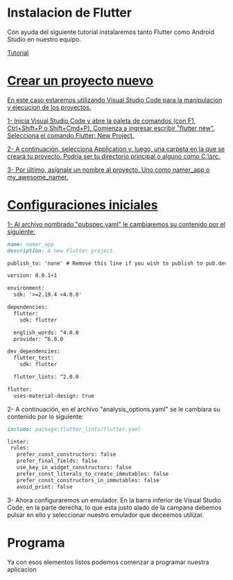 # Instalacion de  Flutter
Con ayuda del siguiente tutorial instalaremos tanto Flutter como Android Studio en nuestro equipo.

<a href="https://www.youtube.com/watch?v=BTubOBvfEUE">Tutorial 

# Crear un proyecto nuevo
En este caso estaremos utilizando Visual Studio Code para la manipulacion y ejecucion de los proyectos.

 1- Inicia Visual Studio Code y abre la paleta de comandos (con F1, Ctrl+Shift+P o Shift+Cmd+P). Comienza a ingresar escribir "flutter new". Selecciona el comando Flutter: New Project.
 
 2- A continuación, selecciona Application y, luego, una carpeta en la que se creará tu proyecto. Podría ser tu directorio principal o alguno como C:\src\.
 
 3- Por último, asígnale un nombre al proyecto. Uno como namer_app o my_awesome_namer.

# Configuraciones iniciales

 1- Al archivo nombrado "pubspec.yaml" le cambiaremos su contenido por el siguiente:
 ```markdown
 name: namer_app
 description: A new Flutter project.

 publish_to: 'none' # Remove this line if you wish to publish to pub.dev

 version: 0.0.1+1

 environment:
   sdk: '>=2.19.4 <4.0.0'

 dependencies:
   flutter:
     sdk: flutter

   english_words: ^4.0.0
   provider: ^6.0.0

 dev_dependencies:
   flutter_test:
     sdk: flutter

   flutter_lints: ^2.0.0

 flutter:
   uses-material-design: true
```
 2- A continuación, en el archivo "analysis_options.yaml" se le cambiara su contenido por lo siguiente:
 ```markdown
include: package:flutter_lints/flutter.yaml

linter:
  rules:
    prefer_const_constructors: false
    prefer_final_fields: false
    use_key_in_widget_constructors: false
    prefer_const_literals_to_create_immutables: false
    prefer_const_constructors_in_immutables: false
    avoid_print: false
 ```
 3- Ahora configuraremos un emulador. En la barra inferior de Visual Studio Code, en la parte derecha, lo que esta justo alado de la campana debemos pulsar en ello y seleccionar nuestro emulador que deceemos utilizar.
 
# Programa
Ya con esos elementos listos podemos comenzar a programar nuestra aplicacion
